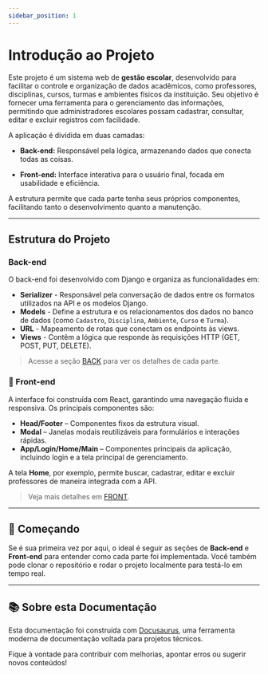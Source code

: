 ```yaml
---
sidebar_position: 1
---
```


# Introdução ao Projeto

Este projeto é um sistema web de **gestão escolar**, desenvolvido para facilitar o controle e organização de dados acadêmicos, como professores, disciplinas, cursos, turmas e ambientes físicos da instituição. Seu objetivo é fornecer uma ferramenta para o gerenciamento das informações, permitindo que administradores escolares possam cadastrar, consultar, editar e excluir registros com facilidade.

A aplicação é dividida em duas camadas:

- **Back-end:** Responsável pela lógica, armazenando dados que conecta todas as coisas.

- **Front-end:** Interface interativa para o usuário final, focada em usabilidade e eficiência.

A estrutura permite que cada parte tenha seus próprios componentes, facilitando tanto o desenvolvimento quanto a manutenção.

---

## Estrutura do Projeto

### Back-end

O back-end foi desenvolvido com Django e organiza as funcionalidades em:

- **Serializer** - Responsável pela conversação de dados entre os formatos utilizados na API e os modelos Django.
- **Models** - Define a estrutura e os relacionamentos dos dados no banco de dados (como `Cadastro`, `Disciplina`, `Ambiente`, `Curso` e `Turma`).
- **URL** - Mapeamento de rotas que conectam os endpoints às views.
- **Views** - Contêm a lógica que responde às requisições HTTP (GET, POST, PUT, DELETE).

> Acesse a seção [BACK](../back/overview) para ver os detalhes de cada parte.

### 🎨 Front-end

A interface foi construída com React, garantindo uma navegação fluida e responsiva. Os principais componentes são:

- **Head/Footer** – Componentes fixos da estrutura visual.
- **Modal** – Janelas modais reutilizáveis para formulários e interações rápidas.
- **App/Login/Home/Main** – Componentes principais da aplicação, incluindo login e a tela principal de gerenciamento.

A tela **Home**, por exemplo, permite buscar, cadastrar, editar e excluir professores de maneira integrada com a API.

> Veja mais detalhes em [FRONT](../front/overview).

---

## 🚀 Começando

Se é sua primeira vez por aqui, o ideal é seguir as seções de **Back-end** e **Front-end** para entender como cada parte foi implementada. Você também pode clonar o repositório e rodar o projeto localmente para testá-lo em tempo real.

---

## 📚 Sobre esta Documentação

Esta documentação foi construída com [Docusaurus](https://docusaurus.io/), uma ferramenta moderna de documentação voltada para projetos técnicos.

Fique à vontade para contribuir com melhorias, apontar erros ou sugerir novos conteúdos!